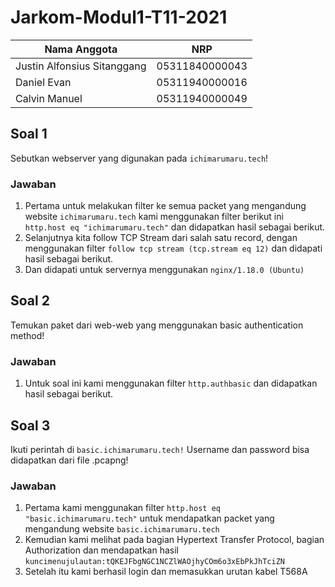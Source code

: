 # Jarkom-Modul1-T11-2021

Nama Anggota | NRP
------------------- | --------------		
Justin Alfonsius Sitanggang | 05311840000043
Daniel Evan | 05311940000016
Calvin Manuel | 05311940000049

## Soal 1
Sebutkan webserver yang digunakan pada ```ichimarumaru.tech```!

### Jawaban
1. Pertama untuk melakukan filter ke semua packet yang mengandung website ```ichimarumaru.tech``` kami menggunakan filter berikut ini ```http.host eq "ichimarumaru.tech"``` dan didapatkan hasil sebagai berikut.
2. Selanjutnya kita follow TCP Stream dari salah satu record, dengan menggunakan filter ```follow tcp stream (tcp.stream eq 12)``` dan didapati hasil sebagai berikut.
3. Dan didapati untuk servernya menggunakan ```nginx/1.18.0 (Ubuntu)```

## Soal 2
Temukan paket dari web-web yang menggunakan basic authentication method!

### Jawaban
1. Untuk soal ini kami menggunakan filter ```http.authbasic``` dan didapatkan hasil sebagai berikut.

## Soal 3
Ikuti perintah di ```basic.ichimarumaru.tech!``` Username dan password bisa didapatkan dari file .pcapng!

### Jawaban
1. Pertama kami menggunakan filter ```http.host eq "basic.ichimarumaru.tech"``` untuk mendapatkan packet yang mengandung website ```basic.ichimarumaru.tech```
2. Kemudian kami melihat pada bagian Hypertext Transfer Protocol, bagian Authorization dan mendapatkan hasil ```kuncimenujulautan:tQKEJFbgNGC1NCZlWAOjhyCOm6o3xEbPkJhTciZN```
3. Setelah itu kami berhasil login dan memasukkan urutan kabel T568A
